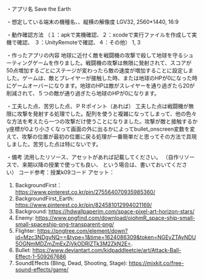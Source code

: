 ・アプリ名
Save the Earth

・想定している端末の機種名、、縦横の解像度
LGV32, 2560*1440, 16:9

・動作確認方法
  （１：apkで実機確認、２：xcodeで実行ファイルを作成して実機で確認、
    ３：UnityRemoteで確認、４：その他）
1, 3

・作ったアプリの内容
地球に近付く敵を戦闘機の攻撃で殺して地球を守るシューティングゲームを作りました。戦闘機の攻撃は無限に発射されて、スコアが50点増加するごとにステージが変わったら敵の速度が増加することに設定しました。ゲームは、敵とプレイヤーが接触した時、または地球のHPが0になった時にゲームオーバーになります。地球のHPは敵がスレイヤーを通り過ぎたら20が削減されて、５つの敵が通り過ぎたら地球のHPが0になります。

・工夫した点、苦労した点、ＰＲポイント（あれば）
工夫した点は戦闘機が無限に攻撃を発射する処理でした。配列を使うと複雑になってしまって、他の色々な方法を考えたら一つの攻撃だけ使うことになりました。攻撃が敵と接触するかy座標が0より小さくなって画面の外に出るかによってbullet_onscreen変数を変えて、攻撃の位置が最初の位置に戻る処理が一番簡単だと思ってその方法で具現しました。苦労した点は特にないです。

・備考
  流用したリソース、アセットがあれば記載してください。
 （自作リソースで、来期以降の授業で使っても良い、
  という場合は、書いておいてください）
コード参考：授業k09コード
アセット：
1. BackgroundFirst：https://www.pinterest.co.kr/pin/275564070935985360/ 
2. BackgroundFirst_Earth: https://www.pinterest.co.kr/pin/824581012994021169/ 
3. Background: https://hdwallpaperim.com/space-pixel-art-horizon-stars/
4. Enemy: https://www.pngfind.com/download/oiohmR_space-ship-small-small-spaceship-png-transparent-png/
5. Flighter: https://pngtree.com/element/down?id=Mzc3NDgyNQ==&type=1&time=1624086309&token=NGEyZTAyNDU5OGNmMDZmZmExZjVkODRlZTk3M2ZkN2E=.
6. Bullet: https://www.deviantart.com/kidpaddleetcie/art/Attack-Ball-Effect-1-509267686
7. SoundEffects (Bling, Dead, Shooting, Stage): https://mixkit.co/free-sound-effects/game/
